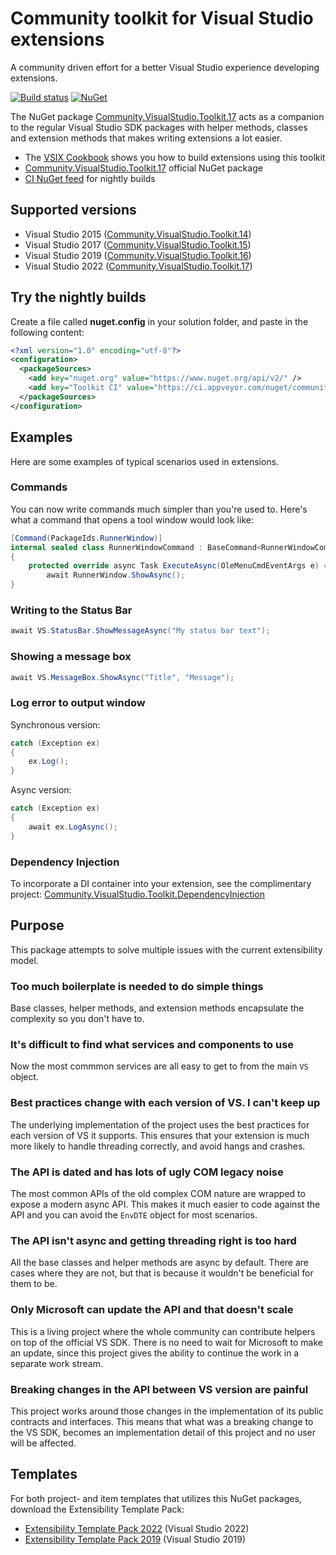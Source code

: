 # Community toolkit for Visual Studio extensions

A community driven effort for a better Visual Studio experience developing extensions.

[![Build status](https://ci.appveyor.com/api/projects/status/0p4wvtwuj55qixhr?svg=true)](https://ci.appveyor.com/project/madskristensen/community-visualstudio-toolkit-1dwx1)
[![NuGet](https://img.shields.io/nuget/vpre/Community.VisualStudio.Toolkit.17)](https://nuget.org/packages/Community.VisualStudio.Toolkit.17/)

The NuGet package [Community.VisualStudio.Toolkit.17](https://www.nuget.org/packages/Community.VisualStudio.Toolkit.17/) acts as a companion to the regular Visual Studio SDK packages with helper methods, classes and extension methods that makes writing extensions a lot easier. 

* The [VSIX Cookbook](https://www.vsixcookbook.com) shows you how to build extensions using this toolkit
* [Community.VisualStudio.Toolkit.17](https://www.nuget.org/packages/Community.VisualStudio.Toolkit.17/) official NuGet package
* [CI NuGet feed](https://ci.appveyor.com/nuget/community-visualstudio-toolkit) for nightly builds

## Supported versions

* Visual Studio 2015 ([Community.VisualStudio.Toolkit.14](https://www.nuget.org/packages/Community.VisualStudio.Toolkit.14/))
* Visual Studio 2017 ([Community.VisualStudio.Toolkit.15](https://www.nuget.org/packages/Community.VisualStudio.Toolkit.15/))
* Visual Studio 2019 ([Community.VisualStudio.Toolkit.16](https://www.nuget.org/packages/Community.VisualStudio.Toolkit.16/))
* Visual Studio 2022 ([Community.VisualStudio.Toolkit.17](https://www.nuget.org/packages/Community.VisualStudio.Toolkit.17/))

## Try the nightly builds

Create a file called **nuget.config** in your solution folder, and paste in the following content:

```xml
<?xml version="1.0" encoding="utf-8"?>
<configuration>
  <packageSources>
    <add key="nuget.org" value="https://www.nuget.org/api/v2/" />
    <add key="Toolkit CI" value="https://ci.appveyor.com/nuget/community-visualstudio-toolkit" />
  </packageSources>
</configuration>
```

## Examples
Here are some examples of typical scenarios used in extensions.

### Commands
You can now write commands much simpler than you're used to. Here's what a command that opens a tool window would look like:

```c#
[Command(PackageIds.RunnerWindow)]
internal sealed class RunnerWindowCommand : BaseCommand<RunnerWindowCommand>
{
    protected override async Task ExecuteAsync(OleMenuCmdEventArgs e) =>
        await RunnerWindow.ShowAsync();
}
```

### Writing to the Status Bar

``` C#
await VS.StatusBar.ShowMessageAsync("My status bar text");
```

### Showing a message box

``` C#
await VS.MessageBox.ShowAsync("Title", "Message");
```

### Log error to output window
Synchronous version:

``` C#
catch (Exception ex)
{
    ex.Log();
}
```

Async version:

``` C#
catch (Exception ex)
{
    await ex.LogAsync();
}
```

### Dependency Injection
To incorporate a DI container into your extension, see the complimentary project: [
Community.VisualStudio.Toolkit.DependencyInjection](https://github.com/VsixCommunity/Community.VisualStudio.Toolkit.DependencyInjection)

## Purpose
This package attempts to solve multiple issues with the current extensibility model.

### Too much boilerplate is needed to do simple things
Base classes, helper methods, and extension methods encapsulate the complexity so you don't have to. 

### It's difficult to find what services and components to use
Now the most commmon services are all easy to get to from the main `VS` object.


### Best practices change with each version of VS. I can't keep up
The underlying implementation of the project uses the best practices for each version of VS it supports. This ensures that your extension is much more likely to handle threading correctly, and avoid hangs and crashes.


### The API is dated and has lots of ugly COM legacy noise
The most common APIs of the old complex COM nature are wrapped to expose a modern async API. This makes it much easier to code against the API and you can avoid the `EnvDTE` object for most scenarios.

### The API isn't async and getting threading right is too hard
All the base classes and helper methods are async by default. There are cases where they are not, but that is because it wouldn't be beneficial for them to be. 

### Only Microsoft can update the API and that doesn't scale
This is a living project where the whole community can contribute helpers on top of the official VS SDK. There is no need to wait for Microsoft to make an update, since this project gives the ability to continue the work in a separate work stream.

### Breaking changes in the API between VS version are painful
This project works around those changes in the implementation of its public contracts and interfaces. This means that what was a breaking change to the VS SDK, becomes an implementation detail of this project and no user will be affected.

## Templates
For both project- and item templates that utilizes this NuGet packages, download the Extensibility Template Pack:
* [Extensibility Template Pack 2022](https://marketplace.visualstudio.com/items?itemName=MadsKristensen.ExtensibilityItemTemplates2022) (Visual Studio 2022)
* [Extensibility Template Pack 2019](https://marketplace.visualstudio.com/items?itemName=MadsKristensen.ExtensibilityItemTemplates) (Visual Studio 2019)
